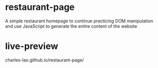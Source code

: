 # restaurant-page
A simple restaurant homepage to continue practicing DOM manipulation and use JavaScript to generate the entire content of the website
# live-preview
charles-lao.github.io/restaurant-page/
